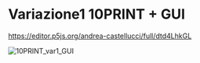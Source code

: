 # Variazione1 10PRINT + GUI

https://editor.p5js.org/andrea-castellucci/full/dtd4LhkGL

![10PRINT_var1_GUI](https://user-images.githubusercontent.com/75098849/118009655-87142f00-b34e-11eb-88b7-394e7fdcc7ea.jpg)
